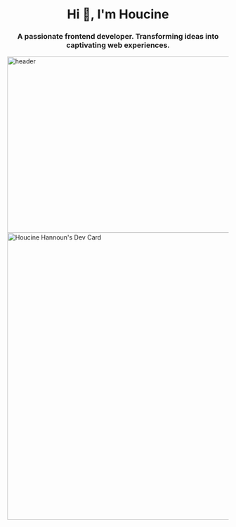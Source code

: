 <h1 align="center">Hi 👋, I'm Houcine</h1>
<h3 align="center">A passionate frontend developer. Transforming ideas into captivating web experiences.</h3>


<img align="center" src="https://user-images.githubusercontent.com/74038190/213910845-af37a709-8995-40d6-be59-724526e3c3d7.gif" alt="header" height="400" width="1000" />
<a href="https://app.daily.dev/houcine"><img align="center" src="https://api.daily.dev/devcards/v2/ZAC8346WtZy8LrzX3kk6B.png?type=wide&r=7zl" width="652" width="1000" alt="Houcine Hannoun's Dev Card"/></a>
